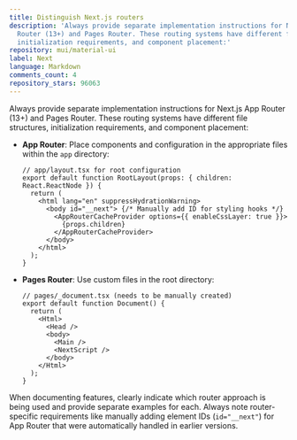```yaml
---
title: Distinguish Next.js routers
description: 'Always provide separate implementation instructions for Next.js App
  Router (13+) and Pages Router. These routing systems have different file structures,
  initialization requirements, and component placement:'
repository: mui/material-ui
label: Next
language: Markdown
comments_count: 4
repository_stars: 96063
---
```


Always provide separate implementation instructions for Next.js App Router (13+) and Pages Router. These routing systems have different file structures, initialization requirements, and component placement:

- **App Router**: Place components and configuration in the appropriate files within the `app` directory:
  ```tsx
  // app/layout.tsx for root configuration
  export default function RootLayout(props: { children: React.ReactNode }) {
    return (
      <html lang="en" suppressHydrationWarning>
        <body id="__next"> {/* Manually add ID for styling hooks */}
          <AppRouterCacheProvider options={{ enableCssLayer: true }}>
            {props.children}
          </AppRouterCacheProvider>
        </body>
      </html>
    );
  }
  ```

- **Pages Router**: Use custom files in the root directory:
  ```tsx
  // pages/_document.tsx (needs to be manually created)
  export default function Document() {
    return (
      <Html>
        <Head />
        <body>
          <Main />
          <NextScript />
        </body>
      </Html>
    );
  }
  ```

When documenting features, clearly indicate which router approach is being used and provide separate examples for each. Always note router-specific requirements like manually adding element IDs (`id="__next"`) for App Router that were automatically handled in earlier versions.